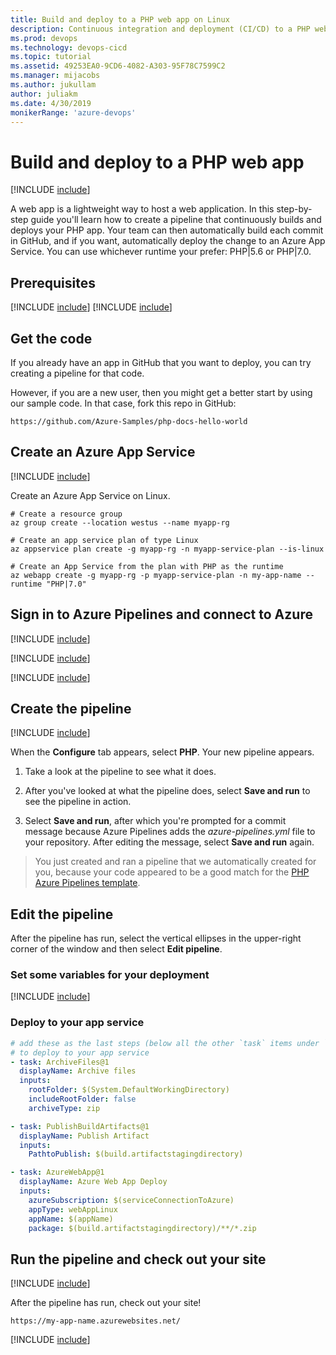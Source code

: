 ```yaml
---
title: Build and deploy to a PHP web app on Linux
description: Continuous integration and deployment (CI/CD) to a PHP web app on Linux
ms.prod: devops
ms.technology: devops-cicd
ms.topic: tutorial
ms.assetid: 49253EA0-9CD6-4082-A303-95F78C7599C2
ms.manager: mijacobs
ms.author: jukullam
author: juliakm
ms.date: 4/30/2019
monikerRange: 'azure-devops'
---
```


# Build and deploy to a PHP web app

[!INCLUDE [include](../_shared/version-team-services.md)]

A web app is a lightweight way to host a web application. In this step-by-step guide you'll learn how to  create a pipeline that continuously builds and deploys your PHP app. Your team can then automatically build each commit in GitHub, and if you want, automatically deploy the change to an Azure App Service. You can use whichever runtime your prefer: PHP|5.6 or PHP|7.0.

## Prerequisites

[!INCLUDE [include](../_shared/prerequisites.md)]
[!INCLUDE [include](../_shared/azure-prerequisites.md)]

## Get the code

If you already have an app in GitHub that you want to deploy, you can try creating a pipeline for that code.

However, if you are a new user, then you might get a better start by using our sample code. In that case, fork this repo in GitHub:

```
https://github.com/Azure-Samples/php-docs-hello-world
```

## Create an Azure App Service

[!INCLUDE [include](_shared/sign-in-azure-cli.md)]

Create an Azure App Service on Linux.

```azurecli-interactive
# Create a resource group
az group create --location westus --name myapp-rg

# Create an app service plan of type Linux
az appservice plan create -g myapp-rg -n myapp-service-plan --is-linux

# Create an App Service from the plan with PHP as the runtime
az webapp create -g myapp-rg -p myapp-service-plan -n my-app-name --runtime "PHP|7.0"
```

## Sign in to Azure Pipelines and connect to Azure

[!INCLUDE [include](_shared/sign-in-azure-pipelines.md)]

[!INCLUDE [include](_shared/create-project.md)]

[!INCLUDE [include](_shared/create-service-connection.md)]

## Create the pipeline

[!INCLUDE [include](_shared/create-pipeline-before-template-selected.md)]

When the **Configure** tab appears, select **PHP**. Your new pipeline appears.

1. Take a look at the pipeline to see what it does.

1. After you've looked at what the pipeline does, select **Save and run** to see the pipeline in action.

1. Select **Save and run**, after which you're prompted for a commit message because Azure Pipelines adds the *azure-pipelines.yml* file to your repository. After editing the message, select **Save and run** again.

> You just created and ran a pipeline that we automatically created for you, because your code appeared to be a good match for the [PHP Azure Pipelines template](https://github.com/Microsoft/azure-pipelines-yaml/blob/master/templates/php.yml).

## Edit the pipeline

After the pipeline has run, select the vertical ellipses in the upper-right corner of the window and then select **Edit pipeline**.

### Set some variables for your deployment

[!INCLUDE [include](_shared/deployment-variables.md)]

### Deploy to your app service

```yaml
# add these as the last steps (below all the other `task` items under `steps`)
# to deploy to your app service
- task: ArchiveFiles@1
  displayName: Archive files
  inputs:
    rootFolder: $(System.DefaultWorkingDirectory)
    includeRootFolder: false
    archiveType: zip

- task: PublishBuildArtifacts@1
  displayName: Publish Artifact
  inputs:
    PathtoPublish: $(build.artifactstagingdirectory)

- task: AzureWebApp@1
  displayName: Azure Web App Deploy
  inputs:
    azureSubscription: $(serviceConnectionToAzure)
    appType: webAppLinux
    appName: $(appName)
    package: $(build.artifactstagingdirectory)/**/*.zip
```

## Run the pipeline and check out your site

[!INCLUDE [include](_shared/run-pipeline.md)]

After the pipeline has run, check out your site!

`https://my-app-name.azurewebsites.net/`

[!INCLUDE [include](_shared/clean-up-resources.md)]

